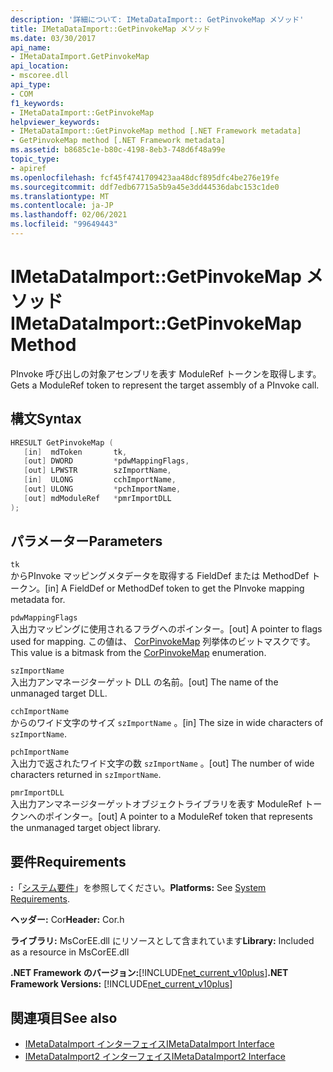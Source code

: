 ```yaml
---
description: '詳細について: IMetaDataImport:: GetPinvokeMap メソッド'
title: IMetaDataImport::GetPinvokeMap メソッド
ms.date: 03/30/2017
api_name:
- IMetaDataImport.GetPinvokeMap
api_location:
- mscoree.dll
api_type:
- COM
f1_keywords:
- IMetaDataImport::GetPinvokeMap
helpviewer_keywords:
- IMetaDataImport::GetPinvokeMap method [.NET Framework metadata]
- GetPinvokeMap method [.NET Framework metadata]
ms.assetid: b8685c1e-b80c-4198-8eb3-748d6f48a99e
topic_type:
- apiref
ms.openlocfilehash: fcf45f4741709423aa48dcf895dfc4be276e19fe
ms.sourcegitcommit: ddf7edb67715a5b9a45e3dd44536dabc153c1de0
ms.translationtype: MT
ms.contentlocale: ja-JP
ms.lasthandoff: 02/06/2021
ms.locfileid: "99649443"
---
```

# <a name="imetadataimportgetpinvokemap-method"></a><span data-ttu-id="d839d-103">IMetaDataImport::GetPinvokeMap メソッド</span><span class="sxs-lookup"><span data-stu-id="d839d-103">IMetaDataImport::GetPinvokeMap Method</span></span>

<span data-ttu-id="d839d-104">PInvoke 呼び出しの対象アセンブリを表す ModuleRef トークンを取得します。</span><span class="sxs-lookup"><span data-stu-id="d839d-104">Gets a ModuleRef token to represent the target assembly of a PInvoke call.</span></span>  
  
## <a name="syntax"></a><span data-ttu-id="d839d-105">構文</span><span class="sxs-lookup"><span data-stu-id="d839d-105">Syntax</span></span>  
  
```cpp  
HRESULT GetPinvokeMap (  
   [in]  mdToken       tk,  
   [out] DWORD         *pdwMappingFlags,  
   [out] LPWSTR        szImportName,  
   [in]  ULONG         cchImportName,  
   [out] ULONG         *pchImportName,  
   [out] mdModuleRef   *pmrImportDLL  
);  
```  
  
## <a name="parameters"></a><span data-ttu-id="d839d-106">パラメーター</span><span class="sxs-lookup"><span data-stu-id="d839d-106">Parameters</span></span>  

 `tk`  
 <span data-ttu-id="d839d-107">からPInvoke マッピングメタデータを取得する FieldDef または MethodDef トークン。</span><span class="sxs-lookup"><span data-stu-id="d839d-107">[in] A FieldDef or MethodDef token to get the PInvoke mapping metadata for.</span></span>  
  
 `pdwMappingFlags`  
 <span data-ttu-id="d839d-108">入出力マッピングに使用されるフラグへのポインター。</span><span class="sxs-lookup"><span data-stu-id="d839d-108">[out] A pointer to flags used for mapping.</span></span> <span data-ttu-id="d839d-109">この値は、 [CorPinvokeMap](corpinvokemap-enumeration.md) 列挙体のビットマスクです。</span><span class="sxs-lookup"><span data-stu-id="d839d-109">This value is a bitmask from the [CorPinvokeMap](corpinvokemap-enumeration.md) enumeration.</span></span>  
  
 `szImportName`  
 <span data-ttu-id="d839d-110">入出力アンマネージターゲット DLL の名前。</span><span class="sxs-lookup"><span data-stu-id="d839d-110">[out] The name of the unmanaged target DLL.</span></span>  
  
 `cchImportName`  
 <span data-ttu-id="d839d-111">からのワイド文字のサイズ `szImportName` 。</span><span class="sxs-lookup"><span data-stu-id="d839d-111">[in] The size in wide characters of `szImportName`.</span></span>  
  
 `pchImportName`  
 <span data-ttu-id="d839d-112">入出力で返されたワイド文字の数 `szImportName` 。</span><span class="sxs-lookup"><span data-stu-id="d839d-112">[out] The number of wide characters returned in `szImportName`.</span></span>  
  
 `pmrImportDLL`  
 <span data-ttu-id="d839d-113">入出力アンマネージターゲットオブジェクトライブラリを表す ModuleRef トークンへのポインター。</span><span class="sxs-lookup"><span data-stu-id="d839d-113">[out] A pointer to a ModuleRef token that represents the unmanaged target object library.</span></span>  
  
## <a name="requirements"></a><span data-ttu-id="d839d-114">要件</span><span class="sxs-lookup"><span data-stu-id="d839d-114">Requirements</span></span>  

 <span data-ttu-id="d839d-115">**:**「[システム要件](../../get-started/system-requirements.md)」を参照してください。</span><span class="sxs-lookup"><span data-stu-id="d839d-115">**Platforms:** See [System Requirements](../../get-started/system-requirements.md).</span></span>  
  
 <span data-ttu-id="d839d-116">**ヘッダー:** Cor</span><span class="sxs-lookup"><span data-stu-id="d839d-116">**Header:** Cor.h</span></span>  
  
 <span data-ttu-id="d839d-117">**ライブラリ:** MsCorEE.dll にリソースとして含まれています</span><span class="sxs-lookup"><span data-stu-id="d839d-117">**Library:** Included as a resource in MsCorEE.dll</span></span>  
  
 <span data-ttu-id="d839d-118">**.NET Framework のバージョン:**[!INCLUDE[net_current_v10plus](../../../../includes/net-current-v10plus-md.md)]</span><span class="sxs-lookup"><span data-stu-id="d839d-118">**.NET Framework Versions:** [!INCLUDE[net_current_v10plus](../../../../includes/net-current-v10plus-md.md)]</span></span>  
  
## <a name="see-also"></a><span data-ttu-id="d839d-119">関連項目</span><span class="sxs-lookup"><span data-stu-id="d839d-119">See also</span></span>

- [<span data-ttu-id="d839d-120">IMetaDataImport インターフェイス</span><span class="sxs-lookup"><span data-stu-id="d839d-120">IMetaDataImport Interface</span></span>](imetadataimport-interface.md)
- [<span data-ttu-id="d839d-121">IMetaDataImport2 インターフェイス</span><span class="sxs-lookup"><span data-stu-id="d839d-121">IMetaDataImport2 Interface</span></span>](imetadataimport2-interface.md)
